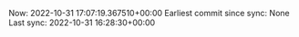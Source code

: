 Now: 2022-10-31 17:07:19.367510+00:00 Earliest commit since sync: None Last sync: 2022-10-31 16:28:30+00:00
